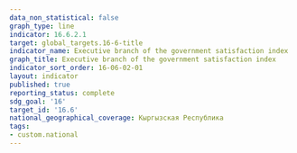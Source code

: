 ```yaml
---
data_non_statistical: false
graph_type: line
indicator: 16.6.2.1
target: global_targets.16-6-title
indicator_name: Executive branch of the government satisfaction index
graph_title: Executive branch of the government satisfaction index
indicator_sort_order: 16-06-02-01
layout: indicator
published: true
reporting_status: complete
sdg_goal: '16'
target_id: '16.6'
national_geographical_coverage: Кыргызская Республика
tags:
- custom.national
---
```

